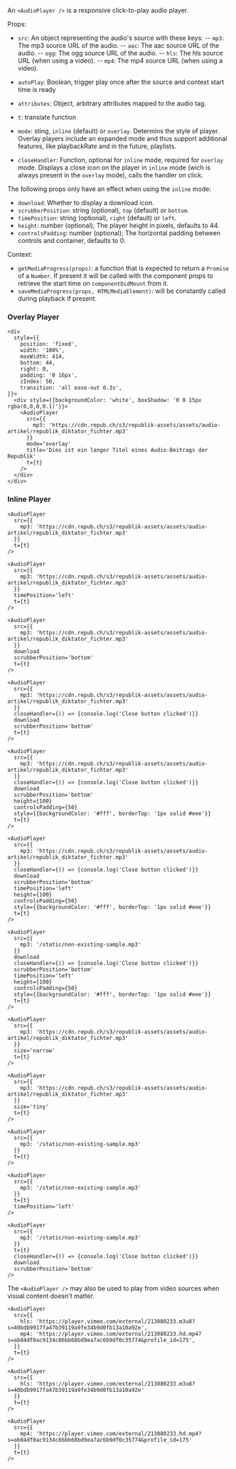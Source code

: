 An `<AudioPlayer />` is a responsive click-to-play audio player.

Props:

- `src`: An object representing the audio's source with these keys:
  -- `mp3`: The mp3 source URL of the audio.
  -- `aac`: The aac source URL of the audio.
  -- `ogg`: The ogg source URL of the audio.
  -- `hls`: The hls source URL (when using a video).
  -- `mp4`: The mp4 source URL (when using a video).
- `autoPlay`: Boolean, trigger play once after the source and context start time is ready
- `attributes`: Object, arbitrary attributes mapped to the audio tag.
- `t`: translate function

- `mode`: sting, `inline` (default) or `overlay`. Determins the style of player. Overlay players include an expanded mode and thus support additional features, like playbackRate and in the future, playlists.
- `closeHandler`: Function, optional for `inline` mode, required for `overlay` mode. Displays a close icon on the player in `inline` mode (wich is always present in the `overlay` mode), calls the handler on click.

The following props only have an effect when using the `inline` mode:

- `download`: Whether to display a download icon.
- `scrubberPosition`: string (optional), `top` (default) or `bottom`.
- `timePosition`: string (optional), `right` (default) or `left`.
- `height`: number (optional); The player height in pixels, defaults to 44.
- `controlsPadding`: number (optional); The horizontal padding between controls and container, defaults to 0.

Context:

- `getMediaProgress(props)`: a function that is expected to return a `Promise` of a `Number`. If present it will be called with the component props to retrieve the start time on `componentDidMount` from it.
- `saveMediaProgress(props, HTMLMediaElement)`: will be constantly called during playback if present.

### Overlay Player

```react|responsive
<div
  style={{
    position: 'fixed',
    width: '100%',
    maxWidth: 414,
    bottom: 44,
    right: 0,
    padding: '0 16px',
    zIndex: 50,
    transition: 'all ease-out 0.3s',
}}>
  <div style={{backgroundColor: 'white', boxShadow: '0 0 15px rgba(0,0,0,0.1)'}}>
    <AudioPlayer
      src={{
        mp3: 'https://cdn.repub.ch/s3/republik-assets/assets/audio-artikel/republik_diktator_fichter.mp3'
      }}
      mode='overlay'
      title='Dies ist ein langer Titel eines Audio-Beitrags der Republik'
      t={t}
    />
  </div>
</div>
```

### Inline Player


```react
<AudioPlayer
  src={{
    mp3: 'https://cdn.repub.ch/s3/republik-assets/assets/audio-artikel/republik_diktator_fichter.mp3'
  }}
  t={t}
/>
```

```react
<AudioPlayer
  src={{
    mp3: 'https://cdn.repub.ch/s3/republik-assets/assets/audio-artikel/republik_diktator_fichter.mp3'
  }}
  timePosition='left'
  t={t}
/>
```

```react
<AudioPlayer
  src={{
    mp3: 'https://cdn.repub.ch/s3/republik-assets/assets/audio-artikel/republik_diktator_fichter.mp3'
  }}
  download
  scrubberPosition='bottom'
  t={t}
/>
```

```react
<AudioPlayer
  src={{
    mp3: 'https://cdn.repub.ch/s3/republik-assets/assets/audio-artikel/republik_diktator_fichter.mp3'
  }}
  closeHandler={() => {console.log('Close button clicked')}}
  download
  scrubberPosition='bottom'
  t={t}
/>
```

```react
<AudioPlayer
  src={{
    mp3: 'https://cdn.repub.ch/s3/republik-assets/assets/audio-artikel/republik_diktator_fichter.mp3'
  }}
  closeHandler={() => {console.log('Close button clicked')}}
  download
  scrubberPosition='bottom'
  height={100}
  controlsPadding={50}
  style={{backgroundColor: '#fff', borderTop: '1px solid #eee'}}
  t={t}
/>
```

```react
<AudioPlayer
  src={{
    mp3: 'https://cdn.repub.ch/s3/republik-assets/assets/audio-artikel/republik_diktator_fichter.mp3'
  }}
  closeHandler={() => {console.log('Close button clicked')}}
  download
  scrubberPosition='bottom'
  timePosition='left'
  height={100}
  controlsPadding={50}
  style={{backgroundColor: '#fff', borderTop: '1px solid #eee'}}
  t={t}
/>
```

```react
<AudioPlayer
  src={{
    mp3: '/static/non-existing-sample.mp3'
  }}
  download
  closeHandler={() => {console.log('Close button clicked')}}
  scrubberPosition='bottom'
  timePosition='left'
  height={100}
  controlsPadding={50}
  style={{backgroundColor: '#fff', borderTop: '1px solid #eee'}}
  t={t}
/>
```

```react
<AudioPlayer
  src={{
    mp3: 'https://cdn.repub.ch/s3/republik-assets/assets/audio-artikel/republik_diktator_fichter.mp3'
  }}
  size='narrow'
  t={t}
/>
```

```react
<AudioPlayer
  src={{
    mp3: 'https://cdn.repub.ch/s3/republik-assets/assets/audio-artikel/republik_diktator_fichter.mp3'
  }}
  size='tiny'
  t={t}
/>
```

```react
<AudioPlayer
  src={{
    mp3: '/static/non-existing-sample.mp3'
  }}
  t={t}
/>
```

```react
<AudioPlayer
  src={{
    mp3: '/static/non-existing-sample.mp3'
  }}
  t={t}
  timePosition='left'
/>
```

```react
<AudioPlayer
  src={{
    mp3: '/static/non-existing-sample.mp3'
  }}
  t={t}
  closeHandler={() => {console.log('Close button clicked')}}
  download
  scrubberPosition='bottom'
/>
```

The `<AudioPlayer />` may also be used to play from video sources when visual content doesn't matter.

```react
<AudioPlayer
  src={{
    hls: 'https://player.vimeo.com/external/213080233.m3u8?s=40bdb9917fa47b39119a9fe34b9d0fb13a10a92e',
    mp4: 'https://player.vimeo.com/external/213080233.hd.mp4?s=ab84df0ac9134c86bb68bd9ea7ac6b9df0c35774&profile_id=175',
  }}
  t={t}
/>
```

```react
<AudioPlayer
  src={{
    hls: 'https://player.vimeo.com/external/213080233.m3u8?s=40bdb9917fa47b39119a9fe34b9d0fb13a10a92e'
  }}
  t={t}
/>
```

```react
<AudioPlayer
  src={{
    mp4: 'https://player.vimeo.com/external/213080233.hd.mp4?s=ab84df0ac9134c86bb68bd9ea7ac6b9df0c35774&profile_id=175'
  }}
  t={t}
/>
```